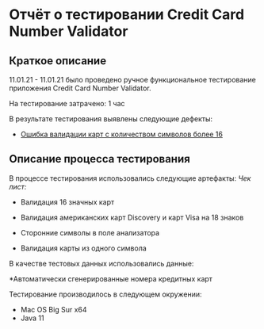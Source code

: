 # Отчёт о тестировании Credit Card Number Validator

## Краткое описание

11.01.21 - 11.01.21 было проведено ручное функциональное тестирование приложения Credit Card Number Validator.

На тестирование затрачено: 1 час

В результате тестирования выявлены следующие дефекты:
* [Ошибка валидации карт с количеством символов более 16](https://github.com/lord6498/java_hw_1.2/issues/1)

## Описание процесса тестирования

В процессе тестирования использовались следующие артефакты:
*Чек лист:*

* Валидация 16 значных карт

* Валидация американских карт Discovery и карт Visa на 18 знаков

* Сторонние символы в поле анализатора

* Валидация карты из одного символа

В качестве тестовых данных использовались данные:

*Автоматически сгенерированные номера кредитных карт


Тестирование производилось в следующем окружении:
* Mac OS Big Sur x64
* Java 11

